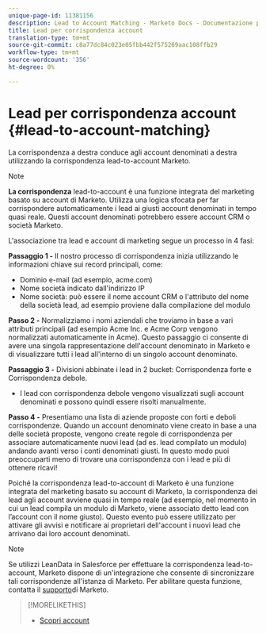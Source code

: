 ```yaml
---
unique-page-id: 11381156
description: Lead to Account Matching - Marketo Docs - Documentazione prodotto
title: Lead per corrispondenza account
translation-type: tm+mt
source-git-commit: c8a77dc84c023e05fbb442f575269aac108ffb29
workflow-type: tm+mt
source-wordcount: '356'
ht-degree: 0%

---
```



# Lead per corrispondenza account {#lead-to-account-matching}

La corrispondenza a destra conduce agli account denominati a destra utilizzando la corrispondenza lead-to-account Marketo.

>[!NOTE]
>
>**La corrispondenza** lead-to-account è una funzione integrata del marketing basato su account di Marketo. Utilizza una logica sfocata per far corrispondere automaticamente i lead ai giusti account denominati in tempo quasi reale. Questi account denominati potrebbero essere account CRM o società Marketo.

L&#39;associazione tra lead e account di marketing segue un processo in 4 fasi:

**Passaggio 1 -** Il nostro processo di corrispondenza inizia utilizzando le informazioni chiave sui record principali, come:

* Dominio e-mail (ad esempio, acme.com)
* Nome società indicato dall&#39;indirizzo IP
* Nome società: può essere il nome account CRM o l&#39;attributo del nome della società lead, ad esempio proviene dalla compilazione del modulo

**Passo 2 -** Normalizziamo i nomi aziendali che troviamo in base a vari attributi principali (ad esempio Acme Inc. e Acme Corp vengono normalizzati automaticamente in Acme). Questo passaggio ci consente di avere una singola rappresentazione dell&#39;account denominato in Marketo e di visualizzare tutti i lead all&#39;interno di un singolo account denominato.

**Passaggio 3 -** Divisioni abbinate i lead in 2 bucket: Corrispondenza forte e Corrispondenza debole.

* I lead con corrispondenza debole vengono visualizzati sugli account denominati e possono quindi essere risolti manualmente.

**Passo 4 -** Presentiamo una lista di aziende proposte con forti e deboli corrispondenze. Quando un account denominato viene creato in base a una delle società proposte, vengono create regole di corrispondenza per associare automaticamente nuovi lead (ad es. lead compilato un modulo) andando avanti verso i conti denominati giusti. In questo modo puoi preoccuparti meno di trovare una corrispondenza con i lead e più di ottenere ricavi!

Poiché la corrispondenza lead-to-account di Marketo è una funzione integrata del marketing basato su account di Marketo, la corrispondenza dei lead agli account avviene quasi in tempo reale (ad esempio, nel momento in cui un lead compila un modulo di Marketo, viene associato detto lead con l’account con il nome giusto). Questo evento può essere utilizzato per attivare gli avvisi e notificare ai proprietari dell&#39;account i nuovi lead che arrivano dai loro account denominati.

>[!NOTE]
>
>Se utilizzi LeanData in Salesforce per effettuare la corrispondenza lead-to-account, Marketo dispone di un&#39;integrazione che consente di sincronizzare tali corrispondenze all&#39;istanza di Marketo. Per abilitare questa funzione, contatta il [supporto](https://nation.marketo.com/t5/Support/ct-p/Support)di Marketo.

>[!MORELIKETHIS]
>
>* [Scopri account](/help/marketo/product-docs/account-based-marketing/target/named-accounts/discover-accounts.md)

